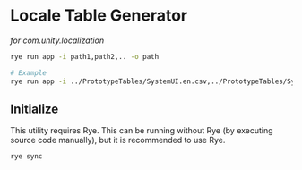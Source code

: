# Locale Table Generator
_for com.unity.localization_

```bash
rye run app -i path1,path2,.. -o path

# Example
rye run app -i ../PrototypeTables/SystemUI.en.csv,../PrototypeTables/SystemUI.ko.csv -o ../PrototypeTables/SystemUI.generated.csv
```

## Initialize

This utility requires Rye. This can be running without Rye (by executing source code manually), but it is recommended to use Rye.

```bash
rye sync
```
